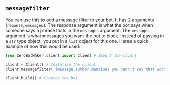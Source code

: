 ## `messagefilter`
You can use this to add a message filter to your bot. It has 2 arguments (`reponse`, `messages`). The response argument is what the bot says when someone says a phrase thats in the `messages` argument. The `messages` argument is what messages you want the bot to block. Instead of passing in a `str` type object, you put in a `list` object for this one. Heres a quick example of how this would be used:

```py
from ZeroBotMaker.client import Client # Import the client

client = Client() # Initalize the client
client.messagefilter('{message.author.mention} you can\'t say that word!', ['zerointensity is bad','zerointensity isn\'t good']) # Adds a message filter

client.build() # Creates the bot
```